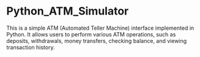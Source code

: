# Python_ATM_Simulator

This is a simple ATM (Automated Teller Machine) interface implemented in Python. It allows users to perform various ATM operations, such as deposits, withdrawals, money transfers, checking balance, and viewing transaction history.
